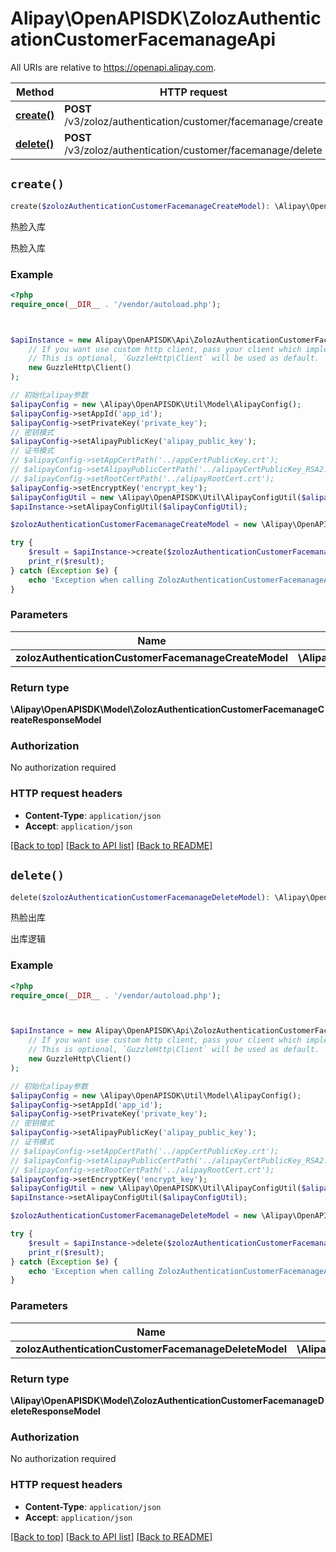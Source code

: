 # Alipay\OpenAPISDK\ZolozAuthenticationCustomerFacemanageApi

All URIs are relative to https://openapi.alipay.com.

Method | HTTP request | Description
------------- | ------------- | -------------
[**create()**](ZolozAuthenticationCustomerFacemanageApi.md#create) | **POST** /v3/zoloz/authentication/customer/facemanage/create | 热脸入库
[**delete()**](ZolozAuthenticationCustomerFacemanageApi.md#delete) | **POST** /v3/zoloz/authentication/customer/facemanage/delete | 热脸出库


## `create()`

```php
create($zolozAuthenticationCustomerFacemanageCreateModel): \Alipay\OpenAPISDK\Model\ZolozAuthenticationCustomerFacemanageCreateResponseModel
```

热脸入库

热脸入库

### Example

```php
<?php
require_once(__DIR__ . '/vendor/autoload.php');



$apiInstance = new Alipay\OpenAPISDK\Api\ZolozAuthenticationCustomerFacemanageApi(
    // If you want use custom http client, pass your client which implements `GuzzleHttp\ClientInterface`.
    // This is optional, `GuzzleHttp\Client` will be used as default.
    new GuzzleHttp\Client()
);

// 初始化alipay参数
$alipayConfig = new \Alipay\OpenAPISDK\Util\Model\AlipayConfig();
$alipayConfig->setAppId('app_id');
$alipayConfig->setPrivateKey('private_key');
// 密钥模式
$alipayConfig->setAlipayPublicKey('alipay_public_key');
// 证书模式
// $alipayConfig->setAppCertPath('../appCertPublicKey.crt');
// $alipayConfig->setAlipayPublicCertPath('../alipayCertPublicKey_RSA2.crt');
// $alipayConfig->setRootCertPath('../alipayRootCert.crt');
$alipayConfig->setEncryptKey('encrypt_key');
$alipayConfigUtil = new \Alipay\OpenAPISDK\Util\AlipayConfigUtil($alipayConfig);
$apiInstance->setAlipayConfigUtil($alipayConfigUtil);

$zolozAuthenticationCustomerFacemanageCreateModel = new \Alipay\OpenAPISDK\Model\ZolozAuthenticationCustomerFacemanageCreateModel(); // \Alipay\OpenAPISDK\Model\ZolozAuthenticationCustomerFacemanageCreateModel

try {
    $result = $apiInstance->create($zolozAuthenticationCustomerFacemanageCreateModel);
    print_r($result);
} catch (Exception $e) {
    echo 'Exception when calling ZolozAuthenticationCustomerFacemanageApi->create: ', $e->getMessage(), PHP_EOL;
}
```

### Parameters

Name | Type | Description  | Notes
------------- | ------------- | ------------- | -------------
 **zolozAuthenticationCustomerFacemanageCreateModel** | **\Alipay\OpenAPISDK\Model\ZolozAuthenticationCustomerFacemanageCreateModel**|  | [optional]

### Return type

**\Alipay\OpenAPISDK\Model\ZolozAuthenticationCustomerFacemanageCreateResponseModel**

### Authorization

No authorization required

### HTTP request headers

- **Content-Type**: `application/json`
- **Accept**: `application/json`

[[Back to top]](#) [[Back to API list]](../../README.md#api-endpoints)
[[Back to README]](../../README.md)

## `delete()`

```php
delete($zolozAuthenticationCustomerFacemanageDeleteModel): \Alipay\OpenAPISDK\Model\ZolozAuthenticationCustomerFacemanageDeleteResponseModel
```

热脸出库

出库逻辑

### Example

```php
<?php
require_once(__DIR__ . '/vendor/autoload.php');



$apiInstance = new Alipay\OpenAPISDK\Api\ZolozAuthenticationCustomerFacemanageApi(
    // If you want use custom http client, pass your client which implements `GuzzleHttp\ClientInterface`.
    // This is optional, `GuzzleHttp\Client` will be used as default.
    new GuzzleHttp\Client()
);

// 初始化alipay参数
$alipayConfig = new \Alipay\OpenAPISDK\Util\Model\AlipayConfig();
$alipayConfig->setAppId('app_id');
$alipayConfig->setPrivateKey('private_key');
// 密钥模式
$alipayConfig->setAlipayPublicKey('alipay_public_key');
// 证书模式
// $alipayConfig->setAppCertPath('../appCertPublicKey.crt');
// $alipayConfig->setAlipayPublicCertPath('../alipayCertPublicKey_RSA2.crt');
// $alipayConfig->setRootCertPath('../alipayRootCert.crt');
$alipayConfig->setEncryptKey('encrypt_key');
$alipayConfigUtil = new \Alipay\OpenAPISDK\Util\AlipayConfigUtil($alipayConfig);
$apiInstance->setAlipayConfigUtil($alipayConfigUtil);

$zolozAuthenticationCustomerFacemanageDeleteModel = new \Alipay\OpenAPISDK\Model\ZolozAuthenticationCustomerFacemanageDeleteModel(); // \Alipay\OpenAPISDK\Model\ZolozAuthenticationCustomerFacemanageDeleteModel

try {
    $result = $apiInstance->delete($zolozAuthenticationCustomerFacemanageDeleteModel);
    print_r($result);
} catch (Exception $e) {
    echo 'Exception when calling ZolozAuthenticationCustomerFacemanageApi->delete: ', $e->getMessage(), PHP_EOL;
}
```

### Parameters

Name | Type | Description  | Notes
------------- | ------------- | ------------- | -------------
 **zolozAuthenticationCustomerFacemanageDeleteModel** | **\Alipay\OpenAPISDK\Model\ZolozAuthenticationCustomerFacemanageDeleteModel**|  | [optional]

### Return type

**\Alipay\OpenAPISDK\Model\ZolozAuthenticationCustomerFacemanageDeleteResponseModel**

### Authorization

No authorization required

### HTTP request headers

- **Content-Type**: `application/json`
- **Accept**: `application/json`

[[Back to top]](#) [[Back to API list]](../../README.md#api-endpoints)
[[Back to README]](../../README.md)
